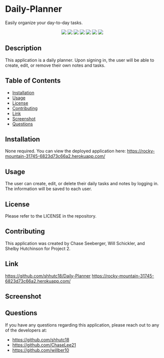 # Daily-Planner

Easily organize your day-to-day tasks.


<p align="center">
    <img src="https://img.shields.io/badge/Javascript-yellow" />
    <img src="https://img.shields.io/badge/-Express.js-green" />
    <img src="https://img.shields.io/badge/-Sequelize-red" >
    <img src="https://img.shields.io/badge/-mySQL-blue" >
    <img src="https://img.shields.io/badge/-MVC-yellow" >
    <img src="https://img.shields.io/badge/-Handlebars-pink" >
    <img src="https://img.shields.io/badge/-passportjs-lightgrey" />
</p>

## Description

This application is a daily planner. Upon signing in, the user will be able to create, edit, or remove their own notes and tasks.

## Table of Contents

- [Installation](#installation)
- [Usage](#usage)
- [License](#license)
- [Contributing](#contributing)
- [Link](#link)
- [Screenshot](#screenshot)
- [Questions](#questions)

## Installation

None required. You can view the deployed application here: https://rocky-mountain-31745-6823d73c66a2.herokuapp.com/

## Usage

The user can create, edit, or delete their daily tasks and notes by logging in. The information will be saved to each user.

## License

Please refer to the LICENSE in the repository.

## Contributing

This application was created by Chase Seeberger, Will Schickler, and Shelby Hutchinson for Project 2.

## Link

https://github.com/shhutc18/Daily-Planner
https://rocky-mountain-31745-6823d73c66a2.herokuapp.com/

## Screenshot

<!-- Insert final screenshot -->

## Questions

If you have any questions regarding this application, please reach out to any of the developers at:
 - https://github.com/shhutc18
 - https://github.com/ChaseLee21
 - https://github.com/willber10
